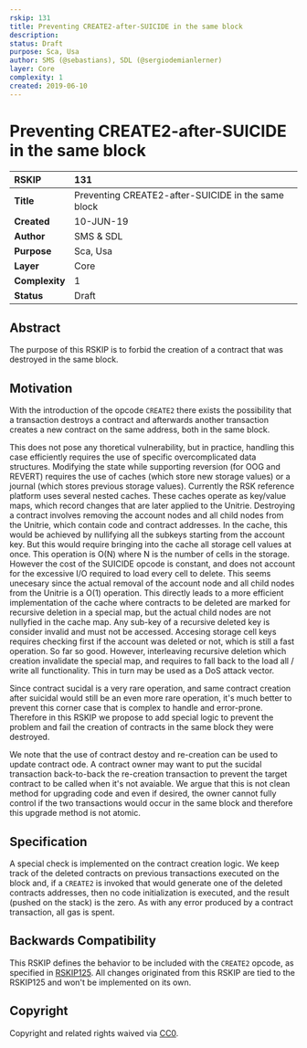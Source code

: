 ```yaml
---
rskip: 131
title: Preventing CREATE2-after-SUICIDE in the same block
description: 
status: Draft
purpose: Sca, Usa
author: SMS (@sebastians), SDL (@sergiodemianlerner)
layer: Core
complexity: 1
created: 2019-06-10
---
```


# Preventing CREATE2-after-SUICIDE in the same block

|RSKIP          |131           |
| :------------ |:-------------|
|**Title**      |Preventing CREATE2-after-SUICIDE in the same block |
|**Created**    |10-JUN-19 |
|**Author**     | SMS & SDL |
|**Purpose**    |Sca, Usa |
|**Layer**      |Core |
|**Complexity** |1 |
|**Status**     |Draft |

## Abstract

The purpose of this RSKIP is to forbid the creation of a contract that was destroyed in the same block.

## Motivation

With the introduction of the opcode `CREATE2` there exists the possibility that a transaction destroys a contract and afterwards another transaction creates a new contract on the same address, both in the same block. 

This does not pose any thoretical vulnerability, but in practice, handling this case efficiently requires the use of specific overcomplicated data structures. Modifying the state while supporting reversion (for OOG and REVERT) requires the use of caches (which store new storage values) or a journal (which stores previous storage values). Currently the RSK reference platform uses several nested caches. These caches operate as key/value maps, which record changes that are later applied to the Unitrie. Destroying a contract involves  removing the account nodes and all child nodes from the Unitrie, which contain code and contract addresses. In the cache, this would be achieved by nullifying all the subkeys starting from the account key. But this would require bringing into the cache all storage cell values at once. This operation is O(N) where N is the number of cells in the storage. However the cost of the SUICIDE opcode is constant, and does not account for the excessive I/O required to load every cell to delete. This seems unecesary since the actual removal of the account node and all child nodes from the Unitrie is a O(1) operation. This directly leads to a more efficient implementation of the cache where contracts to be deleted are marked for recursive deletion in a special map, but the actual child nodes are not nullyfied in the cache map. Any sub-key of a recursive deleted key is consider invalid and must not be accessed. Accesing storage cell keys requires checking first if the account was deleted or not, which is still a fast operation. 
So far so good. However, interleaving recursive deletion which creation invalidate the special map, and requires to fall back to the load all / write all functionality. This in turn may be used as a DoS attack vector.

Since contract sucidal is a very rare operation, and same contract creation after suicidal would still be an even more rare operation, it's much better to prevent this corner case that is complex to handle and error-prone.  
Therefore in this RSKIP we propose to add special logic to prevent the problem and fail the creation of contracts in the same block they were destroyed.

We note that the use of contract destoy and re-creation can be used to update contract ode. A contract owner may want to put the sucidal transaction back-to-back the re-creation transaction to prevent the target contract to be called when it's not avaiable. We argue that  this is not clean method for upgrading code and even if desired, the owner cannot fully control if the two transactions would occur in the same block and therefore this upgrade method is not atomic.

## Specification	

A special check is implemented on the contract creation logic. We keep track of the deleted contracts on previous transactions executed on the block and, if a `CREATE2` is invoked that would generate one of the deleted contracts addresses, then no code initialization is executed, and the result (pushed on the stack) is the zero. As with any error produced by a contract transaction, all gas is spent. 

## Backwards Compatibility

This RSKIP defines the behavior to be included with the `CREATE2` opcode, as specified in [RSKIP125](IPs/RSKIP125.md). All changes originated from this RSKIP are tied to the RSKIP125 and won't be implemented on its own.

## Copyright

Copyright and related rights waived via [CC0](https://creativecommons.org/publicdomain/zero/1.0/).
